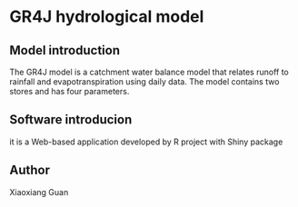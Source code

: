 # GR4J hydrological model
## Model introduction
The GR4J model is a catchment water balance model that relates runoff to rainfall and evapotranspiration using daily data. 
The model contains two stores and has four parameters.
## Software introducion
it is a Web-based application developed by R project with Shiny package

## Author
Xiaoxiang Guan